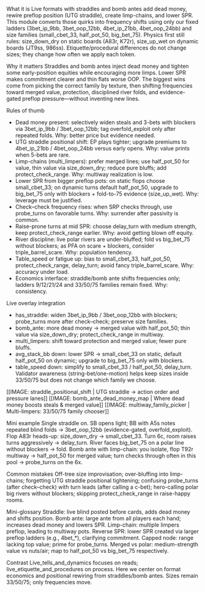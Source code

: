 What it is
Live formats with straddles and bomb antes add dead money, rewire preflop position (UTG straddle), create limp-chains, and lower SPR. This module converts those quirks into frequency shifts using only our fixed ladders (3bet_ip_9bb, 3bet_oop_12bb, 4bet_ip_21bb, 4bet_oop_24bb) and size families (small_cbet_33, half_pot_50, big_bet_75). Physics first still rules: size_down_dry on static boards (A83r, K72r), size_up_wet on dynamic boards (JT9ss, 986ss). Etiquette/procedural differences do not change sizes; they change how often we apply each token.

Why it matters
Straddles and bomb antes inject dead money and tighten some early-position equities while encouraging more limps. Lower SPR makes commitment clearer and thin flats worse OOP. The biggest wins come from picking the correct family by texture, then shifting frequencies toward merged value, protection, disciplined river folds, and evidence-gated preflop pressure—without inventing new lines.

Rules of thumb

* Dead money present: selectively widen steals and 3-bets with blockers via 3bet_ip_9bb / 3bet_oop_12bb; tag overfold_exploit only after repeated folds. Why: better price but evidence needed.
* UTG straddle positional shift: EP plays tighter; upgrade premiums to 4bet_ip_21bb / 4bet_oop_24bb versus early opens. Why: value prints when 5-bets are rare.
* Limp-chains (multi_limpers): prefer merged lines; use half_pot_50 for value, thin value via size_down_dry; reduce pure bluffs; add protect_check_range. Why: multiway realization is low.
* Lower SPR from bigger preflop pots: on static flops choose small_cbet_33; on dynamic turns default half_pot_50, upgrade to big_bet_75 only with blockers + fold-to-75 evidence (size_up_wet). Why: leverage must be justified.
* Check–check frequency rises: when SRP checks through, use probe_turns on favorable turns. Why: surrender after passivity is common.
* Raise-prone turns at mid SPR: choose delay_turn with medium strength, keep protect_check_range earlier. Why: avoid getting blown off equity.
* River discipline: live polar rivers are under-bluffed; fold vs big_bet_75 without blockers; as PFA on scare + blockers, consider triple_barrel_scare. Why: population tendency.
* Table_speed or fatigue up: bias to small_cbet_33, half_pot_50, protect_check_range, delay_turn; avoid fancy triple_barrel_scare. Why: accuracy under load.
* Economics interface: straddle/bomb ante shifts frequencies only; ladders 9/12/21/24 and 33/50/75 families remain fixed. Why: consistency.

Live overlay integration

* has_straddle: widen 3bet_ip_9bb / 3bet_oop_12bb with blockers; probe_turns more after check–check; preserve size families.
* bomb_ante: more dead money → merged value with half_pot_50; thin value via size_down_dry; protect_check_range in multiway.
* multi_limpers: shift toward protection and merged value; fewer pure bluffs.
* avg_stack_bb down: lower SPR → small_cbet_33 on static, default half_pot_50 on dynamic; upgrade to big_bet_75 only with blockers.
* table_speed down: simplify to small_cbet_33 / half_pot_50, delay_turn.
  Validator awareness (string-bet/one-motion) helps keep sizes inside 33/50/75 but does not change which family we choose.

[[IMAGE: straddle_positional_shift | UTG straddle → action order and pressure lanes]]
[[IMAGE: bomb_ante_dead_money_map | Where dead money boosts steals & merged value]]
[[IMAGE: multiway_family_picker | Multi-limpers: 33/50/75 family chooser]]

Mini example
Single straddle on. SB opens light; BB with A5s notes repeated blind folds → 3bet_oop_12bb (evidence-gated, overfold_exploit). Flop A83r heads-up: size_down_dry → small_cbet_33. Turn 6c, room raises turns aggressively → delay_turn. River faces big_bet_75 on a polar line without blockers → fold.
Bomb ante with limp-chain: you isolate, flop T92r multiway → half_pot_50 for merged value; turn checks through often in this pool → probe_turns on the 6x.

Common mistakes
Off-tree size improvisation; over-bluffing into limp-chains; forgetting UTG straddle positional tightening; confusing probe_turns (after check–check) with turn leads (after calling a c-bet); hero-calling polar big rivers without blockers; skipping protect_check_range in raise-happy rooms.

Mini-glossary
Straddle: live blind posted before cards, adds dead money and shifts position.
Bomb ante: large ante from all players each hand; increases dead money and lowers SPR.
Limp-chain: multiple limpers preflop, leading to multiway pots.
Reverse SPR: lower SPR created via larger preflop ladders (e.g., 4bet_*), clarifying commitment.
Capped node: range lacking top value; prime for probe_turns.
Merged vs polar: medium-strength value vs nuts/air; map to half_pot_50 vs big_bet_75 respectively.

Contrast
Live_tells_and_dynamics focuses on reads; live_etiquette_and_procedures on process. Here we center on format economics and positional rewiring from straddles/bomb antes. Sizes remain 33/50/75; only frequencies move.
